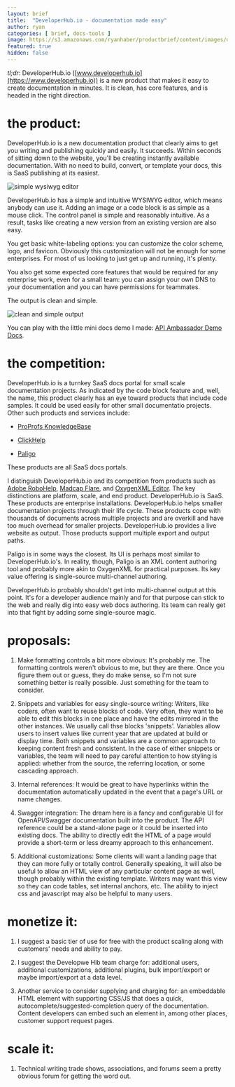 ```yaml
---
layout: brief
title:  "DeveloperHub.io - documentation made easy"
author: ryan
categories: [ brief, docs-tools ]
image: https://s3.amazonaws.com/ryanhaber/productbrief/content/images/developerhub-output.png
featured: true
hidden: false
---
```


*tl;dr*: DeveloperHub.io ([www.developerhub.io](https://www.developerhub.io)) is a new product that makes it easy to create documentation in minutes. It is clean, has core features, and is headed in the right direction.

# the product:

DeveloperHub.io is a new documentation product that clearly aims to get you writing and publishing quickly and easily. It succeeds. Within seconds of sitting down to the website, you'll be creating instantly available documentation. With no need to build, convert, or template your docs, this is SaaS publishing at its easiest.

![simple wysiwyg editor](https://s3.amazonaws.com/ryanhaber/productbrief/content/images/developerhub-wysiwyg.png)

DeveloperHub.io has a simple and intuitive WYSIWYG editor, which means anybody can use it. Adding an image or a code block is as simple as a mouse click. The control panel is simple and reasonably intuitive. As a result, tasks like creating a new version from an existing version are also easy.

You get basic white-labeling options: you can customize the color scheme, logo, and favicon. Obviously this customization will not be enough for some enterprises. For most of us looking to just get up and running, it's plenty.

You also get some expected core features that would be required for any enterprise work, even for a small team: you can assign your own DNS to your documentation and you can have permissions for teammates.

The output is clean and simple.

![clean and simple output](https://s3.amazonaws.com/ryanhaber/productbrief/content/images/developerhub-output-page.png)

You can play with the little mini docs demo I made: [API Ambassador Demo Docs](https://api-ambassador.developerhub.io/v1.1/api-ambassador/getting-started).

# the competition:

DeveloperHub.io is a turnkey SaaS docs portal for small scale documentation projects. As indicated by the code block feature and, well, the name, this product clearly has an eye toward products that include code samples. It could be used easily for other small documentatio projects. Other such products and services include:

* [ProProfs KnowledgeBase](https://www.proprofs.com/knowledgebase/)

* [ClickHelp](https://clickhelp.com/)

* [Paligo](https://paligo.net/)

These products are all SaaS docs portals.

I distinguish DeveloperHub.io and its competition from products such as [Adobe RoboHelp](https://www.adobe.com/products/robohelp.html), [Madcap Flare](https://www.madcapsoftware.com/products/flare/), and [OxygenXML Editor](https://www.oxygenxml.com/doc/versions/20.1/ug-editor/). The key distinctions are platform, scale, and end product. DeveloperHub.io is SaaS. These products are enterprise installations. DeveloperHub.io helps smaller documentation projects through their life cycle. These products cope with thousands of documents across multiple projects and are overkill and have too much overhead for smaller projects. DeveloperHub.io provides a live website as output. Those products support multiple export and output paths.

Paligo is in some ways the closest. Its UI is perhaps most similar to DeveloperHub.io's. In reality, though, Paligo is an XML content authoring tool and probably more akin to OxygenXML for practical purposes. Its key value offering is single-source multi-channel authoring.

DeveloperHub.io probably shouldn't get into multi-channel output at this point. It's for a developer audience mainly and for that purpose can stick to the web and really dig into easy web docs authoring. Its team can really get into that fight by adding some single-source magic. 

# proposals:

1. Make formatting controls a bit more obvious: It's probably me. The formatting controls weren't obvious to me, but they are there. Once you figure them out or guess, they do make sense, so I'm not sure something better is really possible. Just something for the team to consider.

1. Snippets and variables for easy single-source writing: Writers, like coders, often want to reuse blocks of code. Very often, they want to be able to edit this blocks in one place and have the edits mirrored in the other instances. We usually call thse blocks 'snippets'. Variables allow users to insert values like current year that are updated at build or display time. Both snippets and variables are a common approach to keeping content fresh and consistent. In the case of either snippets or variables, the team will need to pay careful attention to how styling is applied: whether from the source, the referring location, or some cascading approach. 

1. Internal references: It would be great to have hyperlinks within the documentation automatically updated in the event that a page's URL or name changes.

1. Swagger integration: The dream here is a fancy and configurable UI for OpenAPI/Swagger documentation built into the product. The API reference could be a stand-alone page or it could be inserted into existing docs. The ability to directly edit the HTML of a page would provide a short-term or less dreamy approach to this enhancement.


1. Additional customizations: Some clients will want a landing page that they can more fully or totally control. Generally speaking, it will also be useful to allow an HTML view of any particular content page as well, though probably within the existing template. Writers may want this view so they can code tables, set internal anchors, etc. The ability to inject css and javascript may also be helpful to many users.

# monetize it:

1. I suggest a basic tier of use for free with the product scaling along with customers' needs and ability to pay.

1. I suggest the Developwe Hib team charge for: additional users, additional customizations, additional plugins, bulk import/export or maybe import/export at a data level.

1. Another service to consider supplying and charging for: an embeddable HTML element with supporting CSS/JS that does a quick, autocomplete/suggested-completion query of the documentation. Content developers can embed such an element in, among other places, customer support request pages.

# scale it:

1. Technical writing trade shows, associations, and forums seem a pretty obvious forum for getting the word out.